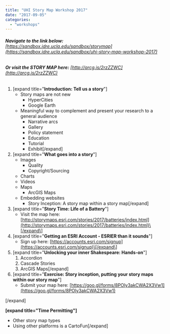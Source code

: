 ```yaml
---
title: "UHI Story Map Workshop 2017"
date: "2017-09-05"
categories: 
  - "workshops"
---
```


###### **Navigate to the link below:** [https://sandbox.idre.ucla.edu/sandbox/storymap](https://sandbox.idre.ucla.edu/sandbox/uhi-story-map-workshop-2017)

###### **Or visit the STORY MAP here:** [http://arcg.is/2rzZZWC](http://arcg.is/2rzZZWC)

1. \[expand title="**Introduction: Tell us a story**"\]
    - Story maps are not new
        - HyperCities
        - Google Earth
    - Meaningful way to complement and present your research to a general audience
        - Narrative arcs
        - Gallery
        - Policy statement
        - Education
        - Tutorial
        - Exhibit\[/expand\]
2. \[expand title="**What goes into a story**"\]
    - Images
        - Quality
        - Copyright/Sourcing
    - Charts
    - Videos
    - Maps
        - ArcGIS Maps
    - Embedding websites
        - Story Inception: A story map within a story map\[/expand\]
3. \[expand title="**Story Time: Life of a Battery**"\]
    - Visit the map here: [http://storymaps.esri.com/stories/2017/batteries/index.html](http://storymaps.esri.com/stories/2017/batteries/index.html)\[/expand\]
4. \[expand title="**Getting an ESRI Account - ESRIER than it sounds**"\]
    - Sign up here: [https://accounts.esri.com/signup](https://accounts.esri.com/signup)\[/expand\]
5. \[expand title="**Unlocking your inner Shakespeare: Hands-on**"\]
    1. Accordion
    2. Cascade Stories
    3. ArcGIS Maps\[/expand\]
6. \[expand title="**Exercise: Story inception, putting your story maps within our story map**"\]
    - Submit your map here: [https://goo.gl/forms/8POly3akCWA2X3Vw1](https://goo.gl/forms/8POly3akCWA2X3Vw1)

\[/expand\]

**\[expand title="Time Permitting"\]**

- Other story map types
- Using other platforms is a CartoFun\[/expand\]
